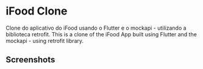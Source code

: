 # iFood Clone

Clone do aplicativo do iFood usando o Flutter e o mockapi - utilizando a biblioteca retrofit.
This is a clone of the iFood App built using Flutter and the mockapi - using retrofit library.

## Screenshots


